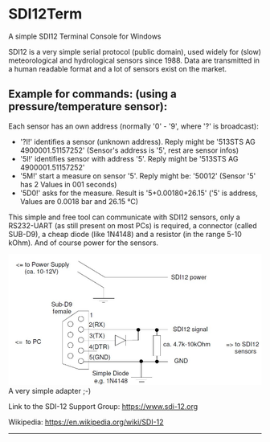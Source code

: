 # SDI12Term
 A simple SDI12 Terminal Console for Windows
 
SDI12 is a very simple serial protocol (public domain), used widely for (slow) meteorological and hydrological sensors since 1988.
Data are transmitted in a human readable format and a lot of sensors exist on the market.

## Example for commands: (using a pressure/temperature sensor): 
Each sensor has an own address (normally '0' - '9', where '?' is broadcast):
- '?I!'  identifies a sensor (unknown address). Reply might be '513STS AG  4900001.51157252<CR><LF>' (Sensor's address is '5', rest are sensor infos)
- '5I!'  identifies sensor with address '5'. Reply might be '513STS AG  4900001.51157252<CR><LF>'
- '5M!'  start a measure on sensor '5'. Reply might be: '50012<CR><LF>' (Sensor '5' has 2 Values in 001 seconds)
- '5D0!'  asks for the measure. Result is '5+0.00180+26.15<CR><LF>' ('5' is address, Values are 0.0018 bar and 26.15 °C)

This simple and free tool can communicate with SDI12 sensors, only a RS232-UART (as still present on most PCs) is required,
a connector (called SUB-D9), a cheap diode (like 1N4148) and a resistor (in the range 5-10 kOhm). And of course power for the sensors.

!['Adapter'](./Img/connector.jpg "Adapter")
A very simple adapter ;-)

Link to the SDI-12 Support Group: https://www.sdi-12.org
 
Wikipedia: https://en.wikipedia.org/wiki/SDI-12

***
